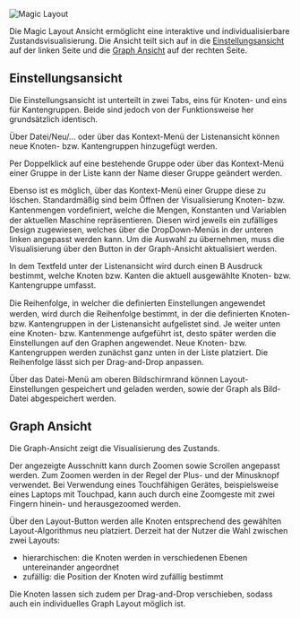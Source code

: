 
![Magic Layout](../../screenshots/Visualisations/MagicLayout.png)


Die Magic Layout Ansicht ermöglicht eine interaktive und individualisierbare Zustandsvisualisierung.
Die Ansicht teilt sich auf in die [Einstellungsansicht](#einstellungen) auf der linken Seite und die [Graph Ansicht](#graph) auf der rechten Seite.

## <a name="einstellungen"></a>Einstellungsansicht

Die Einstellungsansicht ist unterteilt in zwei Tabs, eins für Knoten- und eins für Kantengruppen. Beide sind jedoch von der Funktionsweise her grundsätzlich identisch.

Über Datei/Neu/... oder über das Kontext-Menü der Listenansicht können neue Knoten- bzw. Kantengruppen hinzugefügt werden. 

Per Doppelklick auf eine bestehende Gruppe oder über das Kontext-Menü einer Gruppe in der Liste kann der Name dieser Gruppe geändert werden. 

Ebenso ist es möglich, über das Kontext-Menü einer Gruppe diese zu löschen. Standardmäßig sind beim Öffnen der Visualisierung Knoten- bzw. Kantenmengen vordeﬁniert, 
welche die Mengen, Konstanten und Variablen der aktuellen Maschine repräsentieren. Diesen wird jeweils ein zufälliges Design zugewiesen, 
welches über die DropDown-Menüs in der unteren linken angepasst werden kann. Um die Auswahl zu übernehmen, muss die Visualisierung über den Button in der Graph-Ansicht
aktualisiert werden.

In dem Textfeld unter der Listenansicht wird durch einen B Ausdruck bestimmt, welche Knoten bzw. Kanten die aktuell ausgewählte Knoten- bzw. Kantengruppe umfasst.

Die Reihenfolge, in welcher die deﬁnierten Einstellungen angewendet werden, wird durch die Reihenfolge bestimmt, 
in der die deﬁnierten Knoten- bzw. Kantengruppen in der Listenansicht aufgelistet sind. Je weiter unten eine Knoten- bzw. Kantenmenge aufgeführt ist, desto später werden die Einstellungen auf den Graphen angewendet. 
Neue Knoten- bzw. Kantengruppen werden zunächst ganz unten in der Liste platziert. Die Reihenfolge lässt sich per Drag-and-Drop anpassen.

Über das Datei-Menü am oberen Bildschirmrand können Layout-Einstellungen gespeichert und geladen werden, sowie der Graph als Bild-Datei abgespeichert werden.


## <a name="graph"></a>Graph Ansicht

Die Graph-Ansicht zeigt die Visualisierung des Zustands. 

Der angezeigte Ausschnitt kann durch Zoomen sowie Scrollen angepasst werden. Zum Zoomen werden in der Regel der Plus- und der Minusknopf  verwendet. 
Bei Verwendung eines Touchfähigen Gerätes, beispielsweise eines Laptops mit Touchpad, kann auch durch eine Zoomgeste mit zwei Fingern hinein- und herausgezoomed werden.

Über den Layout-Button werden alle Knoten entsprechend des gewählten Layout-Algorithmus neu platziert. Derzeit hat der Nutzer die Wahl zwischen zwei Layouts:
* hierarchischen: die Knoten werden in verschiedenen Ebenen untereinander angeordnet
* zufällig: die Position der Knoten wird zufällig bestimmt

Die Knoten lassen sich zudem per Drag-and-Drop verschieben, sodass auch ein individuelles Graph Layout möglich ist.

